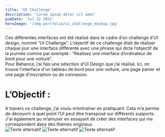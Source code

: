 ```yaml
---
title: 'UI Challenge'
description: 'Lorem ipsum dolor sit amet'
pubDate: 'Jul 22 2022'
heroImage: '/img-portfolio/ui_challenge_mockup.jpg'
---
```


Ces différentes interfaces ont été réalisé dans le cadre d’un challenge d’UI design, nommé “UI Challenge”. L’objectif de ce challenge était de réaliser chaque jour une interface différente avec une phrase qui dicte l’objectif de la journée comme par exemple : “Réalisez une interface d’ordinateur de bord pour une voiture”.  
Pour Behance, j’ai fais une sélection d'UI Design que j’ai réalisé. 
Ici, on trouve l'interface d'un tableau de bord pour une voiture, une page panier et une page d'inscription ou de connexion. 

<div class="flex flex-col">
    <h1 class="titre text-2xl"> L’Objectif :  </h1>
    A travers ce challenge, j’ai voulu m’entraîner en pratiquant. Cela m’a permis de découvrir à quel point l’UI peut être transposé sur différents supports. J'ai également pu m’amuser en essayant de créer des interfaces qui me correspondent dans des thèmes originaux.  
</div>

<div class="flex flex-col md:flex-row items-center w-full gap-5 mt-10">
    <img class="w-1/3 shadow-xl rounded-2xl" src="/img-portfolio/connexion.png" alt="Texte alternatif" title="Le titre de mon image">
    <img class="w-1/3 shadow-xl rounded-2xl" src="/img-portfolio/hud-voiture.png" alt="Texte alternatif" title="Le titre de mon image">
    <img class="w-1/3 shadow-xl rounded-2xl" src="/img-portfolio/paiement.png" alt="Texte alternatif" title="Le titre de mon image">
</div>
